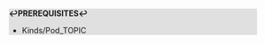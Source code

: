 <div style="margin:2em; background-color: #e0e0e0;">

<strong>↩PREREQUISITES↩</strong>

 * Kinds/Pod_TOPIC

</div>

